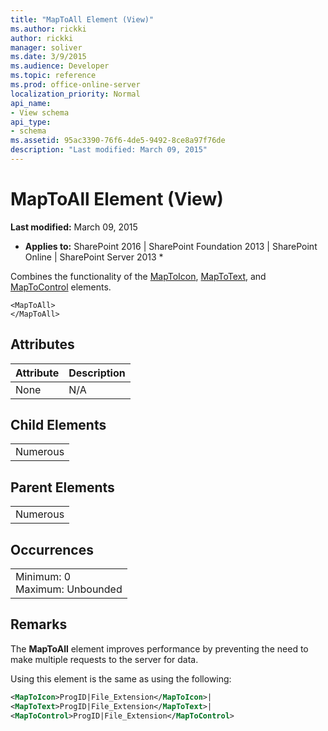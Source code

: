 ```yaml
---
title: "MapToAll Element (View)"
ms.author: rickki
author: rickki
manager: soliver
ms.date: 3/9/2015
ms.audience: Developer
ms.topic: reference
ms.prod: office-online-server
localization_priority: Normal
api_name:
- View schema
api_type:
- schema
ms.assetid: 95ac3390-76f6-4de5-9492-8ce8a97f76de
description: "Last modified: March 09, 2015"
---
```


# MapToAll Element (View)

 **Last modified:** March 09, 2015 
  
 * **Applies to:** SharePoint 2016 | SharePoint Foundation 2013 | SharePoint Online | SharePoint Server 2013 * 
  
Combines the functionality of the [MapToIcon](maptoicon-element-view.md), [MapToText](../../collaborative-application-markup-language-caml-schemas/general-schema/maptotext-element.md), and [MapToControl](maptocontrol-element-view.md) elements. 
  
```
<MapToAll>
</MapToAll>
```

## Attributes

|**Attribute**|**Description**|
|:-----|:-----|
|None  <br/> |N/A  <br/> |
   
## Child Elements

||
|:-----|
|Numerous |
   
## Parent Elements

||
|:-----|
|Numerous |
   
## Occurrences

||
|:-----|
|Minimum: 0  <br/> Maximum: Unbounded  <br/> |
   
## Remarks

The **MapToAll** element improves performance by preventing the need to make multiple requests to the server for data. 
  
Using this element is the same as using the following:
  
```XML
<MapToIcon>ProgID|File_Extension</MapToIcon>|
<MapToText>ProgID|File_Extension</MapToText>|
<MapToControl>ProgID|File_Extension</MapToControl>
```


